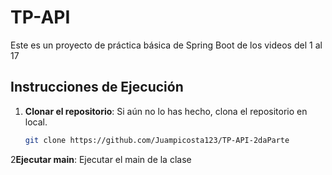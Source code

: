 # TP-API

Este es un proyecto de práctica básica de Spring Boot de los videos del 1 al 17

## Instrucciones de Ejecución

1. **Clonar el repositorio**: Si aún no lo has hecho, clona el repositorio en local.
   ```bash
   git clone https://github.com/Juampicosta123/TP-API-2daParte
    ```
2**Ejecutar main**: Ejecutar el main de la clase
